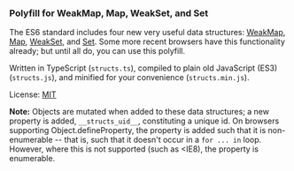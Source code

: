 ### Polyfill for WeakMap, Map, WeakSet, and Set

The ES6 standard includes four new very useful data structures:  [WeakMap](https://developer.mozilla.org/en-US/docs/Web/JavaScript/Reference/Global_Objects/WeakMap), [Map](https://developer.mozilla.org/en-US/docs/Web/JavaScript/Reference/Global_Objects/Map), [WeakSet](https://developer.mozilla.org/en-US/docs/Web/JavaScript/Reference/Global_Objects/WeakSet), and [Set](https://developer.mozilla.org/en-US/docs/Web/JavaScript/Reference/Global_Objects/Set).  Some more recent browsers have this functionality already; but until all do, you can use this polyfill.

Written in TypeScript (`structs.ts`), compiled to plain old JavaScript (ES3) (`structs.js`), and minified for your convenience (`structs.min.js`).

License: [MIT](https://tldrlegal.com/license/mit-license)

__Note:__ Objects are mutated when added to these data structures; a new property is added, `__structs_uid__`, constituting a unique id.  On browsers supporting Object.defineProperty, the property is added such that it is non-enumerable -- that is, such that it doesn't occur in a `for ... in` loop.  However, where this is not supported (such as <IE8), the property is enumerable.
